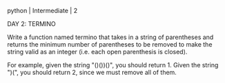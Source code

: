 python | Intermediate | 2

DAY 2: TERMINO

Write a function named termino that takes in a string of parentheses and returns the minimum number of parentheses to be removed to make the string valid as an integer (i.e. each open parenthesis is closed).

For example, given the string "()())()", you should return 1. Given the string ")(", you should return 2, since we must remove all of them.